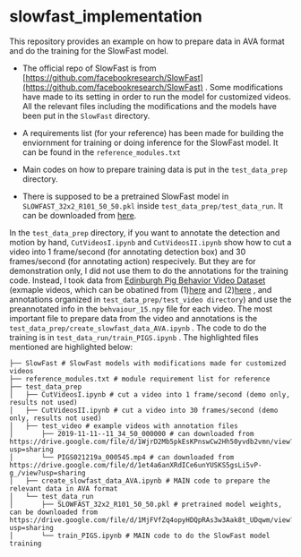 # slowfast_implementation
This repository provides an example on how to prepare data in AVA format and do the training for the SlowFast model. 

- The official repo of SlowFast is from [https://github.com/facebookresearch/SlowFast](https://github.com/facebookresearch/SlowFast) . Some modifications have made to its setting in order to run the model for customized videos. All the relevant files including the modifications and the models have been put in the `SlowFast` directory. 

- A requirements list (for your reference) has been made for building the enviornment for training or doing inference for the SlowFast model. It can be found in the `reference_modules.txt` 

- Main codes on how to prepare training data is put in the `test_data_prep` directory.

- There is supposed to be a pretrained SlowFast model in `SLOWFAST_32x2_R101_50_50.pkl` inside `test_data_prep/test_data_run`. It can be downloaded from [here](https://drive.google.com/file/d/1MjFVfZq4opyHDQpRAs3w3Aak8t_UDqwm/view?usp=sharing).

In the `test_data_prep` directory, if you want to annotate the detection and motion by hand, `CutVideosI.ipynb` and `CutVideosII.ipynb` show how to cut a video into 1 frame/second (for annotating detection box) and 30 frames/second (for annotating action) respecively. But they are for demonstration only, I did not use them to do the annotations for the training code. Instead, I took data from [Edinburgh Pig Behavior Video Dataset](https://homepages.inf.ed.ac.uk/rbf/PIGDATA/) (exmaple videos, which can be obatined from (1)[here](https://drive.google.com/file/d/1WjrD2Mb5pkEsKPnswCw2Hh50yvdb2vmn/view?usp=sharing) and (2)[here](https://drive.google.com/file/d/1et4a6anXRdICe6unYUSKS5gsLi5vP-g_/view?usp=sharing) , and annotations organized in `test_data_prep/test_video directory`) and use the preannotated info in the `behvaiour_15.npy` file for each video. The most important file to prepare data from the video and annotations is the `test_data_prep/create_slowfast_data_AVA.ipynb` . The code to do the training is in `test_data_run/train_PIGS.ipynb` . The highlighted files mentioned are highlighted below:
```
├── SlowFast # SlowFast models with modifications made for customized videos
├── reference_modules.txt # module requirement list for reference
├── test_data_prep
│   ├── CutVideosI.ipynb # cut a video into 1 frame/second (demo only, results not used)
│   ├── CutVideosII.ipynb # cut a video into 30 frames/second (demo only, results not used)
│   ├── test_video # example videos with annotation files
│       ├── 2019-11-11--11_34_50_000000 # can downloaded from https://drive.google.com/file/d/1WjrD2Mb5pkEsKPnswCw2Hh50yvdb2vmn/view?usp=sharing
│       └── PIGS021219a_000545.mp4 # can downloaded from https://drive.google.com/file/d/1et4a6anXRdICe6unYUSKS5gsLi5vP-g_/view?usp=sharing
│   ├── create_slowfast_data_AVA.ipynb # MAIN code to prepare the relevant data in AVA format
│   └── test_data_run
│       ├── SLOWFAST_32x2_R101_50_50.pkl # pretrained model weights, can be downloaded from https://drive.google.com/file/d/1MjFVfZq4opyHDQpRAs3w3Aak8t_UDqwm/view?usp=sharing
│       └── train_PIGS.ipynb # MAIN code to do the SlowFast model training
```


